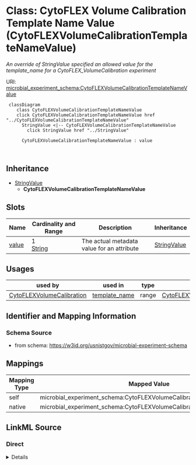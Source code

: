

# Class: CytoFLEX Volume Calibration Template Name Value (CytoFLEXVolumeCalibrationTemplateNameValue)




_An override of StringValue specified an allowed value for the template_name for a CytoFLEX_VolumeCalibration experiment_







URI: [microbial_experiment_schema:CytoFLEXVolumeCalibrationTemplateNameValue](https://w3id.org/usnistgov/microbial-experiment-schema/CytoFLEXVolumeCalibrationTemplateNameValue)






```mermaid
 classDiagram
    class CytoFLEXVolumeCalibrationTemplateNameValue
    click CytoFLEXVolumeCalibrationTemplateNameValue href "../CytoFLEXVolumeCalibrationTemplateNameValue"
      StringValue <|-- CytoFLEXVolumeCalibrationTemplateNameValue
        click StringValue href "../StringValue"
      
      CytoFLEXVolumeCalibrationTemplateNameValue : value
        
      
```





## Inheritance
* [StringValue](StringValue.md)
    * **CytoFLEXVolumeCalibrationTemplateNameValue**



## Slots

| Name | Cardinality and Range | Description | Inheritance |
| ---  | --- | --- | --- |
| [value](value.md) | 1 <br/> [String](String.md) | The actual metadata value for an attribute | [StringValue](StringValue.md) |





## Usages

| used by | used in | type | used |
| ---  | --- | --- | --- |
| [CytoFLEXVolumeCalibration](CytoFLEXVolumeCalibration.md) | [template_name](template_name.md) | range | [CytoFLEXVolumeCalibrationTemplateNameValue](CytoFLEXVolumeCalibrationTemplateNameValue.md) |






## Identifier and Mapping Information







### Schema Source


* from schema: https://w3id.org/usnistgov/microbial-experiment-schema




## Mappings

| Mapping Type | Mapped Value |
| ---  | ---  |
| self | microbial_experiment_schema:CytoFLEXVolumeCalibrationTemplateNameValue |
| native | microbial_experiment_schema:CytoFLEXVolumeCalibrationTemplateNameValue |







## LinkML Source

<!-- TODO: investigate https://stackoverflow.com/questions/37606292/how-to-create-tabbed-code-blocks-in-mkdocs-or-sphinx -->

### Direct

<details>
```yaml
name: CytoFLEXVolumeCalibrationTemplateNameValue
description: An override of StringValue specified an allowed value for the template_name
  for a CytoFLEX_VolumeCalibration experiment
title: CytoFLEX Volume Calibration Template Name Value
from_schema: https://w3id.org/usnistgov/microbial-experiment-schema
is_a: StringValue
slot_usage:
  value:
    name: value
    range: string
    required: true
    pattern: ^CytoFLEX_VolumeCalibration$

```
</details>

### Induced

<details>
```yaml
name: CytoFLEXVolumeCalibrationTemplateNameValue
description: An override of StringValue specified an allowed value for the template_name
  for a CytoFLEX_VolumeCalibration experiment
title: CytoFLEX Volume Calibration Template Name Value
from_schema: https://w3id.org/usnistgov/microbial-experiment-schema
is_a: StringValue
slot_usage:
  value:
    name: value
    range: string
    required: true
    pattern: ^CytoFLEX_VolumeCalibration$
attributes:
  value:
    name: value
    description: The actual metadata value for an attribute
    title: value
    from_schema: https://w3id.org/usnistgov/microbial-experiment-schema
    rank: 1000
    alias: value
    owner: CytoFLEXVolumeCalibrationTemplateNameValue
    domain_of:
    - BooleanValue
    - NumberValue
    - StringValue
    - UriValue
    - DateValue
    - ArrayValue
    - ELabItemValue
    - FCInjectionModeValue
    - IncubationAtmosphereValue
    range: string
    required: true
    pattern: ^CytoFLEX_VolumeCalibration$

```
</details>